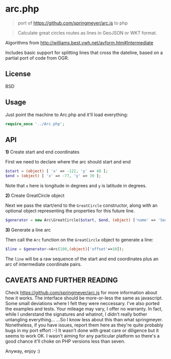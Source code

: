 # arc.php
> port of https://github.com/springmeyer/arc.js to php

> Calculate great circles routes as lines in GeoJSON or WKT format.


Algorithms from http://williams.best.vwh.net/avform.htm#Intermediate

Includes basic support for splitting lines that cross the dateline, based on
a partial port of code from OGR.

## License

BSD

## Usage

Just point the machine to Arc.php and it'll load everything:
```php
require_once '../Arc.php';
```
## API

**1)** Create start and end coordinates

First we need to declare where the arc should start and end

```php
$start = (object) [ 'x' => -122, 'y' => 48 ];
$end = (object) [ 'x' => -77, 'y' => 39 ];
```

Note that `x` here is longitude in degrees and `y` is latitude in degrees.

**2)** Create GreatCircle object

Next we pass the start/end to the `GreatCircle` constructor, along with an optional object representing the properties for this future line.

```php
$generator = new Arc\GreatCircle($start, $end, (object) ['name' => 'Seattle to DC']);
```

**3)** Generate a line arc

Then call the `Arc` function on the `GreatCircle` object to generate a line:

```php
$line = $generator->Arc(100,(object)['offset'=>10]);
```

The `line` will be a raw sequence of the start and end coordinates plus an arc of
intermediate coordinate pairs.

## CAVEATS AND FURTHER READING
Check https://github.com/springmeyer/arc.js for more information about how it works.
The interface should be more-or-less the same as javascript. Some small deviations where I felt they were neccessary.
I've also ported the examples and tests.
Your mileage may vary, I offer no warranty.
In fact, while I understand the signatures and whatnot, I didn't really bother untangling everything...
...So I know less about this than what springmeyer.
Nonetheless, if you have issues, report them here as they're quite probably bugs in my port effort :-)
It wasn't done with great care or diligence but it seems to work OK.
I wasn't aiming for any particular platform so there's a good chance it'll choke on PHP versions less than seven.

Anyway, enjoy :)
